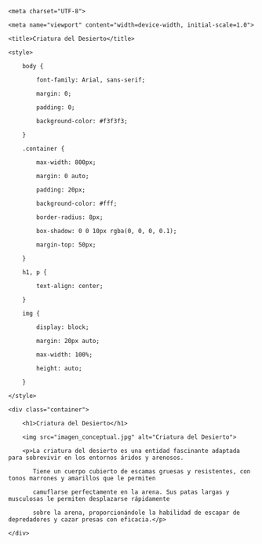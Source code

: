 <!DOCTYPE html>

<html lang="es">

<head>

    <meta charset="UTF-8">

    <meta name="viewport" content="width=device-width, initial-scale=1.0">

    <title>Criatura del Desierto</title>

    <style>

        body {

            font-family: Arial, sans-serif;

            margin: 0;

            padding: 0;

            background-color: #f3f3f3;

        }

        .container {

            max-width: 800px;

            margin: 0 auto;

            padding: 20px;

            background-color: #fff;

            border-radius: 8px;

            box-shadow: 0 0 10px rgba(0, 0, 0, 0.1);

            margin-top: 50px;

        }

        h1, p {

            text-align: center;

        }

        img {

            display: block;

            margin: 20px auto;

            max-width: 100%;

            height: auto;

        }

    </style>

</head>

<body>

    <div class="container">

        <h1>Criatura del Desierto</h1>

        <img src="imagen_conceptual.jpg" alt="Criatura del Desierto">

        <p>La criatura del desierto es una entidad fascinante adaptada para sobrevivir en los entornos áridos y arenosos. 

           Tiene un cuerpo cubierto de escamas gruesas y resistentes, con tonos marrones y amarillos que le permiten 

           camuflarse perfectamente en la arena. Sus patas largas y musculosas le permiten desplazarse rápidamente 

           sobre la arena, proporcionándole la habilidad de escapar de depredadores y cazar presas con eficacia.</p>

    </div>

</body>

</html>
